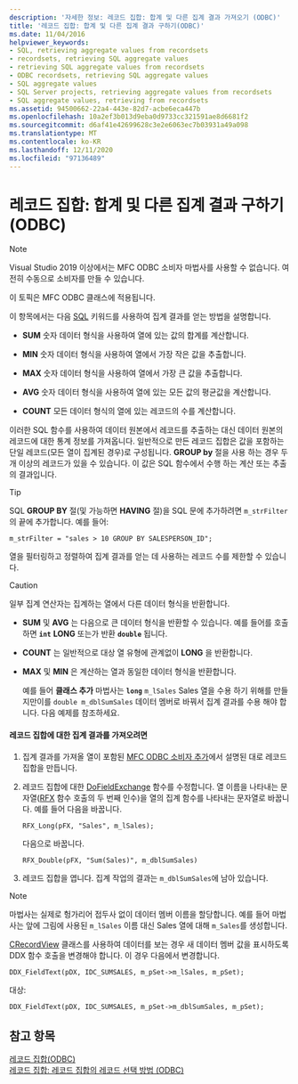 ```yaml
---
description: '자세한 정보: 레코드 집합: 합계 및 다른 집계 결과 가져오기 (ODBC)'
title: '레코드 집합: 합계 및 다른 집계 결과 구하기(ODBC)'
ms.date: 11/04/2016
helpviewer_keywords:
- SQL, retrieving aggregate values from recordsets
- recordsets, retrieving SQL aggregate values
- retrieving SQL aggregate values from recordsets
- ODBC recordsets, retrieving SQL aggregate values
- SQL aggregate values
- SQL Server projects, retrieving aggregate values from recordsets
- SQL aggregate values, retrieving from recordsets
ms.assetid: 94500662-22a4-443e-82d7-acbe6eca447b
ms.openlocfilehash: 10a2ef3b013d9eba0d9733cc321591ae8d6681f2
ms.sourcegitcommit: d6af41e42699628c3e2e6063ec7b03931a49a098
ms.translationtype: MT
ms.contentlocale: ko-KR
ms.lasthandoff: 12/11/2020
ms.locfileid: "97136489"
---
```

# <a name="recordset-obtaining-sums-and-other-aggregate-results-odbc"></a>레코드 집합: 합계 및 다른 집계 결과 구하기(ODBC)

> [!NOTE]
> Visual Studio 2019 이상에서는 MFC ODBC 소비자 마법사를 사용할 수 없습니다. 여전히 수동으로 소비자를 만들 수 있습니다.

이 토픽은 MFC ODBC 클래스에 적용됩니다.

이 항목에서는 다음 [SQL](../../data/odbc/sql.md) 키워드를 사용하여 집계 결과를 얻는 방법을 설명합니다.

- **SUM** 숫자 데이터 형식을 사용하여 열에 있는 값의 합계를 계산합니다.

- **MIN** 숫자 데이터 형식을 사용하여 열에서 가장 작은 값을 추출합니다.

- **MAX** 숫자 데이터 형식을 사용하여 열에서 가장 큰 값을 추출합니다.

- **AVG** 숫자 데이터 형식을 사용하여 열에 있는 모든 값의 평균값을 계산합니다.

- **COUNT** 모든 데이터 형식의 열에 있는 레코드의 수를 계산합니다.

이러한 SQL 함수를 사용하여 데이터 원본에서 레코드를 추출하는 대신 데이터 원본의 레코드에 대한 통계 정보를 가져옵니다. 일반적으로 만든 레코드 집합은 값을 포함하는 단일 레코드(모든 열이 집계된 경우)로 구성됩니다. **GROUP by** 절을 사용 하는 경우 두 개 이상의 레코드가 있을 수 있습니다. 이 값은 SQL 함수에서 수행 하는 계산 또는 추출의 결과입니다.

> [!TIP]
> SQL **GROUP BY** 절(및 가능하면 **HAVING** 절)을 SQL 문에 추가하려면 `m_strFilter`의 끝에 추가합니다. 예를 들어:

```
m_strFilter = "sales > 10 GROUP BY SALESPERSON_ID";
```

열을 필터링하고 정렬하여 집계 결과를 얻는 데 사용하는 레코드 수를 제한할 수 있습니다.

> [!CAUTION]
> 일부 집계 연산자는 집계하는 열에서 다른 데이터 형식을 반환합니다.

- **SUM** 및 **AVG** 는 다음으로 큰 데이터 형식을 반환할 수 있습니다. 예를 들어를 호출 하면 **`int`** **LONG** 또는가 반환 **`double`** 됩니다.

- **COUNT** 는 일반적으로 대상 열 유형에 관계없이 **LONG** 을 반환합니다.

- **MAX** 및 **MIN** 은 계산하는 열과 동일한 데이터 형식을 반환합니다.

     예를 들어 **클래스 추가** 마법사는 **`long`** `m_lSales` Sales 열을 수용 하기 위해를 만들지만이를 `double m_dblSumSales` 데이터 멤버로 바꿔서 집계 결과를 수용 해야 합니다. 다음 예제를 참조하세요.

#### <a name="to-obtain-an-aggregate-result-for-a-recordset"></a>레코드 집합에 대한 집계 결과를 가져오려면

1. 집계 결과를 가져올 열이 포함된 [MFC ODBC 소비자 추가](../../mfc/reference/adding-an-mfc-odbc-consumer.md)에서 설명된 대로 레코드 집합을 만듭니다.

1. 레코드 집합에 대한 [DoFieldExchange](../../mfc/reference/crecordset-class.md#dofieldexchange) 함수를 수정합니다. 열 이름을 나타내는 문자열([RFX](../../data/odbc/record-field-exchange-using-rfx.md) 함수 호출의 두 번째 인수)을 열의 집계 함수를 나타내는 문자열로 바꿉니다. 예를 들어 다음을 바꿉니다.

    ```
    RFX_Long(pFX, "Sales", m_lSales);
    ```

     다음으로 바꿉니다.

    ```
    RFX_Double(pFX, "Sum(Sales)", m_dblSumSales)
    ```

1. 레코드 집합을 엽니다. 집계 작업의 결과는 `m_dblSumSales`에 남아 있습니다.

> [!NOTE]
> 마법사는 실제로 헝가리어 접두사 없이 데이터 멤버 이름을 할당합니다. 예를 들어 마법사는 앞에 그림에 사용된 `m_lSales` 이름 대신 Sales 열에 대해 `m_Sales`를 생성합니다.

[CRecordView](../../mfc/reference/crecordview-class.md) 클래스를 사용하여 데이터를 보는 경우 새 데이터 멤버 값을 표시하도록 DDX 함수 호출을 변경해야 합니다. 이 경우 다음에서 변경합니다.

```
DDX_FieldText(pDX, IDC_SUMSALES, m_pSet->m_lSales, m_pSet);
```

대상:

```
DDX_FieldText(pDX, IDC_SUMSALES, m_pSet->m_dblSumSales, m_pSet);
```

## <a name="see-also"></a>참고 항목

[레코드 집합(ODBC)](../../data/odbc/recordset-odbc.md)<br/>
[레코드 집합: 레코드 집합의 레코드 선택 방법 (ODBC)](../../data/odbc/recordset-how-recordsets-select-records-odbc.md)
